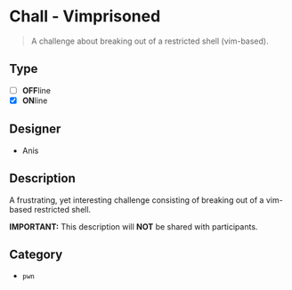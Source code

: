# Chall - Vimprisoned

> A challenge about breaking out of a restricted shell (vim-based).

## Type

- [ ] **OFF**line
- [X] **ON**line

## Designer

- Anis

## Description

A frustrating, yet interesting challenge consisting of breaking out of a vim-based restricted shell.  

**IMPORTANT:** This description will **NOT** be shared with participants.

## Category

- `pwn`